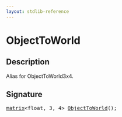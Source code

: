 ```yaml
---
layout: stdlib-reference
---
```


# ObjectToWorld

## Description

Alias for ObjectToWorld3x4.




## Signature 

<pre>
<a href="../types/matrix/index" class="code_type">matrix</a>&lt;<span class="code_keyword">float</span>, 3, 4&gt; <a href="objecttoworld-068">ObjectToWorld</a>();

</pre>

